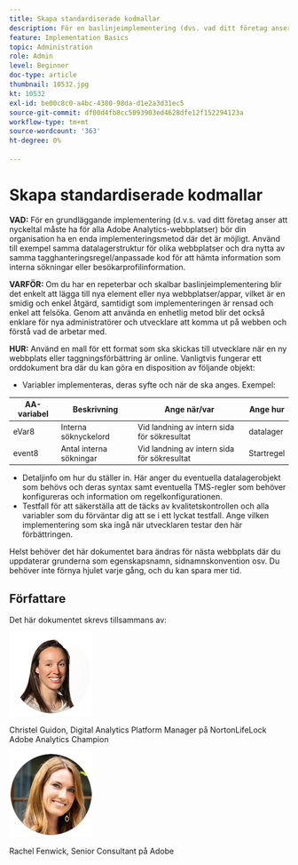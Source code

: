 ```yaml
---
title: Skapa standardiserade kodmallar
description: För en baslinjeimplementering (dvs. vad ditt företag anser att nyckeltal måste ha för alla Adobe Analytics-webbplatser) bör din organisation ha en enda implementeringsmetod där det är möjligt.
feature: Implementation Basics
topic: Administration
role: Admin
level: Beginner
doc-type: article
thumbnail: 10532.jpg
kt: 10532
exl-id: be00c8c0-a4bc-4380-98da-d1e2a3d31ec5
source-git-commit: df00d4fb8cc5093903ed4628dfe12f152294123a
workflow-type: tm+mt
source-wordcount: '363'
ht-degree: 0%

---
```


# Skapa standardiserade kodmallar

**VAD:** För en grundläggande implementering (d.v.s. vad ditt företag anser att nyckeltal måste ha för alla Adobe Analytics-webbplatser) bör din organisation ha en enda implementeringsmetod där det är möjligt. Använd till exempel samma datalagerstruktur för olika webbplatser och dra nytta av samma tagghanteringsregel/anpassade kod för att hämta information som interna sökningar eller besökarprofilinformation.

**VARFÖR:** Om du har en repeterbar och skalbar baslinjeimplementering blir det enkelt att lägga till nya element eller nya webbplatser/appar, vilket är en smidig och enkel åtgärd, samtidigt som implementeringen är rensad och enkel att felsöka. Genom att använda en enhetlig metod blir det också enklare för nya administratörer och utvecklare att komma ut på webben och förstå vad de arbetar med.

**HUR:** Använd en mall för ett format som ska skickas till utvecklare när en ny webbplats eller taggningsförbättring är online. Vanligtvis fungerar ett orddokument bra där du kan göra en disposition av följande objekt:

* Variabler implementeras, deras syfte och när de ska anges. Exempel:

| AA-variabel | Beskrivning | Ange när/var | Ange hur |
|--- |--- |--- |--- |
| eVar8 | Interna söknyckelord | Vid landning av intern sida för sökresultat | datalager |
| event8 | Antal interna sökningar | Vid landning av intern sida för sökresultat | Startregel |

* Detaljinfo om hur du ställer in. Här anger du eventuella datalagerobjekt som behövs och deras syntax samt eventuella TMS-regler som behöver konfigureras och information om regelkonfigurationen.
* Testfall för att säkerställa att de täcks av kvalitetskontrollen och alla variabler som du förväntar dig att se i ett lyckat testfall. Ange vilken implementering som ska ingå när utvecklaren testar den här förbättringen.

Helst behöver det här dokumentet bara ändras för nästa webbplats där du uppdaterar grunderna som egenskapsnamn, sidnamnskonvention osv. Du behöver inte förnya hjulet varje gång, och du kan spara mer tid.

## Författare

Det här dokumentet skrevs tillsammans av:

![Christel Guidon](assets/Christel-Headshot-150.png)

Christel Guidon, Digital Analytics Platform Manager på NortonLifeLock
Adobe Analytics Champion

![Rachel Fenwick](assets/Rachel-Fenwick-150.png)

Rachel Fenwick, Senior Consultant på Adobe
